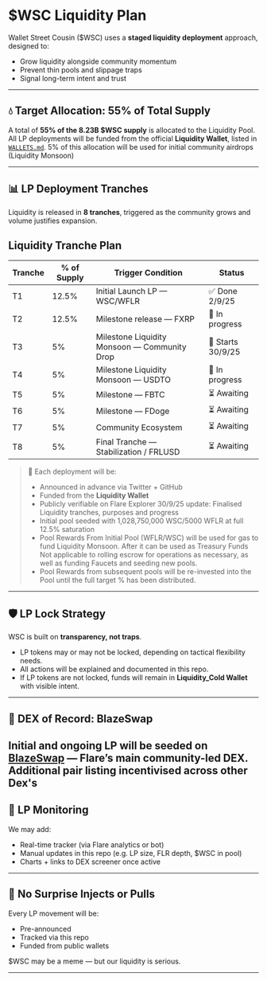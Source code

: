 # $WSC Liquidity Plan

Wallet Street Cousin ($WSC) uses a **staged liquidity deployment** approach, designed to:
- Grow liquidity alongside community momentum
- Prevent thin pools and slippage traps
- Signal long-term intent and trust

---

## 💧 Target Allocation: 55% of Total Supply

A total of **55% of the 8.23B $WSC supply** is allocated to the Liquidity Pool.  
All LP deployments will be funded from the official **Liquidity Wallet**, listed in [`WALLETS.md`](./WALLETS.md).
5% of this allocation will be used for initial community airdrops (Liquidity Monsoon)

---

## 📊 LP Deployment Tranches

Liquidity is released in **8 tranches**, triggered as the community grows and volume justifies expansion.

## Liquidity Tranche Plan

| Tranche | % of Supply | Trigger Condition                          | Status        |
|---------|-------------|--------------------------------------------|---------------|
| T1      | 12.5%       | Initial Launch LP — WSC/WFLR               | ✅ Done 2/9/25 |
| T2      | 12.5%       | Milestone release — FXRP                   | 🔄 In progress |
| T3      | 5%          | Milestone Liquidity Monsoon — Community Drop | 🚀 Starts 30/9/25 |
| T4      | 5%          | Milestone Liquidity Monsoon — USDTO        | 🔄 In progress |
| T5      | 5%          | Milestone — FBTC                           | ⏳ Awaiting    |
| T6      | 5%          | Milestone — FDoge                          | ⏳ Awaiting    |
| T7      | 5%          | Community Ecosystem                        | ⏳ Awaiting    |
| T8      | 5%          | Final Tranche — Stabilization / FRLUSD     | ⏳ Awaiting    |


> 📌 Each deployment will be:
> - Announced in advance via Twitter + GitHub
> - Funded from the **Liquidity Wallet**
> - Publicly verifiable on Flare Explorer
> 30/9/25 update: Finalised Liquidity tranches, purposes and progress
> - Initial pool seeded with 1,028,750,000 WSC/5000 WFLR at full 12.5% saturation
> - Pool Rewards From Initial Pool (WFLR/WSC) will be used for gas to fund Liquidity Monsoon. After it can be used as Treasury Funds Not applicable to rolling escrow for operations as necessary, as well as funding Faucets and seeding new pools.
> - Pool Rewards from subsequent pools will be re-invested into the Pool until the full target % has been distributed.

---

## 🛡️ LP Lock Strategy

WSC is built on **transparency, not traps**.

- LP tokens may or may not be locked, depending on tactical flexibility needs.
- All actions will be explained and documented in this repo.
- If LP tokens are not locked, funds will remain in **Liquidity_Cold Wallet** with visible intent.

---

## 🔧 DEX of Record: BlazeSwap

Initial and ongoing LP will be seeded on [**BlazeSwap**](https://app.blazeswap.xyz/pool/) — Flare’s main community-led DEX.  
Additional pair listing incentivised across other Dex's
---

## 🔎 LP Monitoring

We may add:
- Real-time tracker (via Flare analytics or bot)
- Manual updates in this repo (e.g. LP size, FLR depth, $WSC in pool)
- Charts + links to DEX screener once active

---

## 🚫 No Surprise Injects or Pulls

Every LP movement will be:
- Pre-announced
- Tracked via this repo
- Funded from public wallets

$WSC may be a meme — but our liquidity is serious.

---
